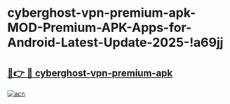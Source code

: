 # cyberghost-vpn-premium-apk-MOD-Premium-APK-Apps-for-Android-Latest-Update-2025-!a69jj

# <h2><a href="https://k6edjx.esa.edu.pl?title=cyberghost-vpn-premium-apk&ref=a69jj">🔗👉 🔴 cyberghost-vpn-premium-apk</a></h2>

[![acn](https://github.com/user-attachments/assets/0f9c940e-d8b0-45ae-aac7-cd30a18b3e1c)](https://k6edjx.esa.edu.pl?title=cyberghost-vpn-premium-apk&ref=a69jj)

